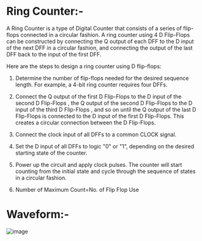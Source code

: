 # Ring Counter:-

A Ring Counter is a type of Digital Counter that consists of a series of flip-flops connected in a circular fashion. A ring counter using 4 D Flip-Flops  can be constructed by connecting the Q output of each DFF to the D input of the next DFF in a circular fashion, and connecting the output of the last DFF back to the input of the first DFF.

Here are the steps to design a ring counter using D flip-flops:

1. Determine the number of flip-flops needed for the desired sequence length. For example, a 4-bit ring counter requires four DFFs.

2. Connect the Q output of the first D Flip-Flops to the D input of the second D Flip-Flops , the Q output of the second D Flip-Flops to the D input of the third D Flip-Flops , and so on until the Q output of the last D Flip-Flops is connected to the D input of the first D Flip-Flops. This creates a circular connection between the D Flip-Flops.

3. Connect the clock input of all DFFs to a common CLOCK signal.

4. Set the D input of all DFFs to logic "0" or "1", depending on the desired starting state of the counter.

5. Power up the circuit and apply clock pulses. The counter will start counting from the initial state and cycle through the sequence of states in a circular fashion.

6. Number of Maximum Count=No. of Flip Flop Use

# Waveform:-

![image](https://user-images.githubusercontent.com/103407023/234087148-03d7d97b-71ae-4edc-b7a4-7bb53d7adf66.png)
